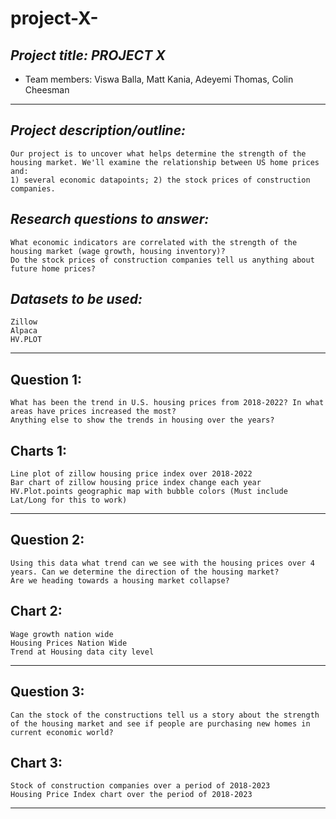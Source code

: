 # project-X-


## *Project title: PROJECT X*

* Team members: Viswa Balla, Matt Kania, Adeyemi Thomas, Colin Cheesman

--------------------------


## *Project description/outline:*
    Our project is to uncover what helps determine the strength of the housing market. We'll examine the relationship between US home prices and:
    1) several economic datapoints; 2) the stock prices of construction companies.  

## *Research questions to answer:*
    What economic indicators are correlated with the strength of the housing market (wage growth, housing inventory)?  
    Do the stock prices of construction companies tell us anything about future home prices? 


## *Datasets to be used:*
    Zillow 
    Alpaca
    HV.PLOT 

-------------------------

## Question 1:
    What has been the trend in U.S. housing prices from 2018-2022? In what areas have prices increased the most? 
    Anything else to show the trends in housing over the years? 

## Charts 1:
    Line plot of zillow housing price index over 2018-2022
    Bar chart of zillow housing price index change each year
    HV.Plot.points geographic map with bubble colors (Must include Lat/Long for this to work)

------------------------------

## Question 2: 
    Using this data what trend can we see with the housing prices over 4 years. Can we determine the direction of the housing market? 
    Are we heading towards a housing market collapse?  


## Chart 2:
    Wage growth nation wide
    Housing Prices Nation Wide
    Trend at Housing data city level

-----------------

## Question 3:
    Can the stock of the constructions tell us a story about the strength of the housing market and see if people are purchasing new homes in current economic world?

## Chart 3: 
    Stock of construction companies over a period of 2018-2023
    Housing Price Index chart over the period of 2018-2023




---------------------
